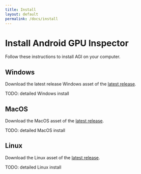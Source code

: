```yaml
---
title: Install
layout: default
permalink: /docs/install
---
```


# Install Android GPU Inspector

Follow these instructions to install AGI on your computer.

## Windows

Download the latest release Windows asset of the
[latest release](https://github.com/google/agi/releases/latest).

TODO: detailed Windows install

## MacOS

Download the MacOS asset of the
[latest release](https://github.com/google/agi/releases/latest).

TODO: detailed MacOS install

## Linux

Download the Linux asset of the
[latest release](https://github.com/google/agi/releases/latest).

TODO: detailed Linux install

